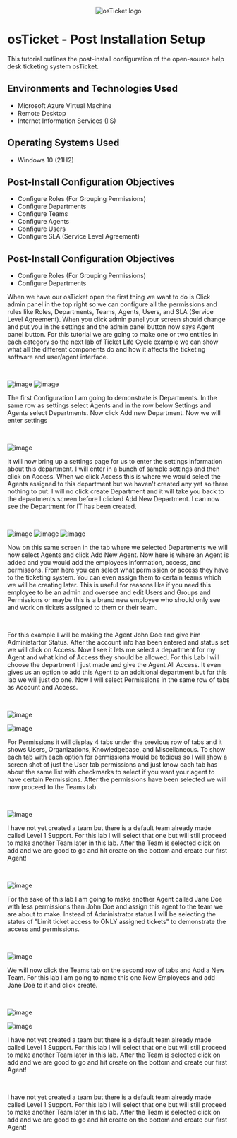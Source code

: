 <p align="center">
<img src="https://i.imgur.com/Clzj7Xs.png" alt="osTicket logo"/>
</p>
<h1>osTicket - Post Installation Setup</h1>
This tutorial outlines the post-install configuration of the open-source help desk ticketing system osTicket.<br />

<h2>Environments and Technologies Used</h2>

- Microsoft Azure Virtual Machine
- Remote Desktop
- Internet Information Services (IIS)

<h2>Operating Systems Used </h2>

- Windows 10</b> (21H2)
  
<h2>Post-Install Configuration Objectives </h2>

- Configure Roles (For Grouping Permissions)</b>
- Configure Departments
- Configure Teams
- Configure Agents
- Configure Users
- Configure SLA (Service Level Agreement)

<h2>Post-Install Configuration Objectives </h2>

- Configure Roles (For Grouping Permissions)
- Configure Departments
  

<p>
When we have our osTicket open the first thing we want to do is Click admin panel in the top right so we can configure all the permissions and rules like Roles, Departments, Teams, Agents, Users, and SLA (Service Level Agreement). When you click admin panel your screen should change and put you in the settings and the admin panel button now says Agent panel button. For this tutorial we are going to make one or two entities in each category so the next lab of Ticket Life Cycle example we can show what all the different components do and how it affects the ticketing software and user/agent interface.
</p>
<br />

![image](https://github.com/user-attachments/assets/991b8f89-4436-4c4a-8c08-337f6619b255)
![image](https://github.com/user-attachments/assets/9f321774-b577-4c08-9bd5-389252e49e7a)


</p>
<p>
The first Configuration I am going to demonstrate is Departments. In the same row as settings select Agents and in the row below Settings and Agents select Departments. Now click Add new Department. Now we will enter settings
</p>
<br />

![image](https://github.com/user-attachments/assets/5310143d-e0cc-4b95-a8b9-e090cc61eeed)

<p>
It will now bring up a settings page for us to enter the settings information about this department. I will enter in a bunch of sample settings and then click on Access. When we click Access this is where we would select the Agents assigned to this department but we haven't created any yet so there nothing to put. I will no click create Department and it will take you back to the departments screen before I clicked Add New Department. I can now see the Department for IT has been created.
</p>
<br />

![image](https://github.com/user-attachments/assets/c805ff52-3ed1-4c30-99ec-ebece189fc20)
![image](https://github.com/user-attachments/assets/43bfa9d5-21db-4999-b738-391e38cc51f4)
![image](https://github.com/user-attachments/assets/13061899-72aa-4998-9ebf-9f5588469f33)

<p>
Now on this same screen in the tab where we selected Departments we will now select Agents and click Add New Agent. Now here is where an Agent is added and you would add the employees information, access, and permissons. From here you can select what permission or access they have to the ticketing system. You can even assign them to certain teams which we will be creating later. This is useful for reasons like if you need this employee to be an admin and oversee and edit Users and Groups and Permissions or maybe this is a brand new employee who should only see and work on tickets assigned to them or their team.
</p>
<br />

<p>
For this example I will be making the Agent John Doe and give him Administartor Status. After the account info has been entered and status set we will click on Access. Now I see it lets me select a department for my Agent and what kind of Access they should be allowed. For this Lab I will choose the department I just made and give the Agent All Access. It even gives us an option to add this Agent to an additional department but for this lab we will just do one. Now I will select Permissions in the same row of tabs as Account and Access.
</p>
<br />

![image](https://github.com/user-attachments/assets/b4284514-a104-48fa-9e04-ad28107e2bbb)

![image](https://github.com/user-attachments/assets/83df74e5-7a18-4b00-9381-aa04001b9903)

<p>
For Permissions it will display 4 tabs under the previous row of tabs and it shows Users, Organizations, Knowledgebase, and Miscellaneous. To show each tab with each option for permissions would be tedious so I will show a screen shot of just the User tab permissions and just know each tab has about the same list with checkmarks to select if you want your agent to have certain Permissions. After the permissions have been selected we will now proceed to the Teams tab.
</p>
<br />

![image](https://github.com/user-attachments/assets/d514e7f1-da19-4128-a0a9-bdf7cf807fe4)

<p>
I have not yet created a team but there is a default team already made called Level 1 Support. For this lab I will select that one but will still proceed to make another Team later in this lab. After the Team is selected click on add and we are good to go and hit create on the bottom and create our first Agent!
</p>
<br />

![image](https://github.com/user-attachments/assets/1c5f0052-1962-45ec-bb27-844b87f40a5a)


<p>
For the sake of this lab I am going to make another Agent called Jane Doe with less permissions than John Doe and assign this agent to the team we are about to make. Instead of Administrator status I will be selecting the status of "Limit ticket access to ONLY assigned tickets" to demonstrate the access and permissions.
</p>
<br />

![image](https://github.com/user-attachments/assets/7eebd1a6-bf89-4c37-8b8e-23c901064151)



<p>
We will now click the Teams tab on the second row of tabs and Add a New Team. For this lab I am going to name this one New Employees and add Jane Doe to it and click create.
</p>
<br />

![image](https://github.com/user-attachments/assets/da79aabf-fc22-40f2-8fff-527f91199bdb)

![image](https://github.com/user-attachments/assets/f1471f7a-95d1-48e2-95b3-a3fcca7e9c1b)



<p>
I have not yet created a team but there is a default team already made called Level 1 Support. For this lab I will select that one but will still proceed to make another Team later in this lab. After the Team is selected click on add and we are good to go and hit create on the bottom and create our first Agent!
</p>
<br />




<p>
I have not yet created a team but there is a default team already made called Level 1 Support. For this lab I will select that one but will still proceed to make another Team later in this lab. After the Team is selected click on add and we are good to go and hit create on the bottom and create our first Agent!
</p>
<br />
